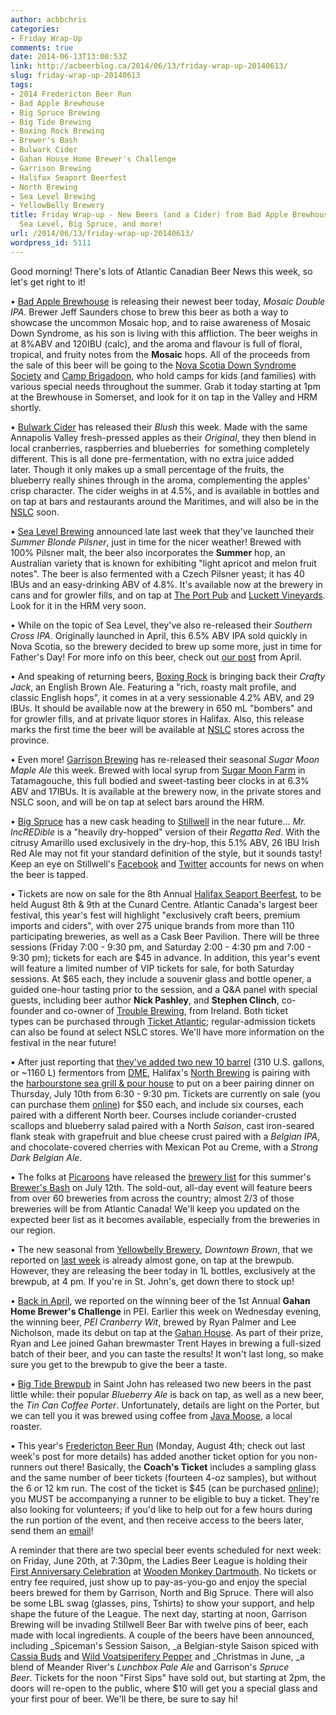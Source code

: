 ```yaml
---
author: acbbchris
categories:
- Friday Wrap-Up
comments: true
date: 2014-06-13T13:00:53Z
link: http://acbeerblog.ca/2014/06/13/friday-wrap-up-20140613/
slug: friday-wrap-up-20140613
tags:
- 2014 Fredericton Beer Run
- Bad Apple Brewhouse
- Big Spruce Brewing
- Big Tide Brewing
- Boxing Rock Brewing
- Brewer's Bash
- Bulwark Cider
- Gahan House Home Brewer's Challenge
- Garrison Brewing
- Halifax Seaport Beerfest
- North Brewing
- Sea Level Brewing
- YellowBelly Brewery
title: Friday Wrap-up - New Beers (and a Cider) from Bad Apple Brewhouse, Bulwark,
  Sea Level, Big Spruce, and more!
url: /2014/06/13/friday-wrap-up-20140613/
wordpress_id: 5111
---
```


Good morning! There's lots of Atlantic Canadian Beer News this week, so let's get right to it!

• [Bad Apple Brewhouse](https://www.facebook.com/badapplebrewhouse) is releasing their newest beer today, _Mosaic Double IPA_. Brewer Jeff Saunders chose to brew this beer as both a way to showcase the uncommon Mosaic hop, and to raise awareness of Mosaic Down Syndrome, as his son is living with this affliction. The beer weighs in at 8%ABV and 120IBU (calc), and the aroma and flavour is full of floral, tropical, and fruity notes from the **Mosaic** hops. All of the proceeds from the sale of this beer will be going to the [Nova Scotia Down Syndrome Society](http://halifaxnsdss.ca/) and [Camp Brigadoon](http://www.brigadoonvillage.org/camps/available-camps), who hold camps for kids (and families) with various special needs throughout the summer. Grab it today starting at 1pm at the Brewhouse in Somerset, and look for it on tap in the Valley and HRM shortly.

• [Bulwark Cider](http://www.bulwarkcider.com/home?legal=yes) has released their _Blush_ this week. Made with the same Annapolis Valley fresh-pressed apples as their _Original_, they then blend in local cranberries, raspberries and blueberries  for something completely different. This is all done pre-fermentation, with no extra juice added later. Though it only makes up a small percentage of the fruits, the blueberry really shines through in the aroma, complementing the apples' crisp character. The cider weighs in at 4.5%, and is available in bottles and on tap at bars and restaurants around the Maritimes, and will also be in the [NSLC](http://www.mynslc.com/Pages/advancedSearch.aspx?k=Bulwark&ActiveTab=1) soon.

• [Sea Level Brewing](http://www.sealevelbrewing.com/) announced late last week that they've launched their _Summer Blonde Pilsner_, just in time for the nicer weather! Brewed with 100% Pilsner malt, the beer also incorporates the **Summer** hop, an Australian variety that is known for exhibiting "light apricot and melon fruit notes". The beer is also fermented with a Czech Pilsner yeast; it has 40 IBUs and an easy-drinking ABV of 4.8%. It's available now at the brewery in cans and for growler fills, and on tap at [The Port Pub](http://www.theportpub.com/) and [Luckett Vineyards](http://www.luckettvineyards.com/). Look for it in the HRM very soon.

• While on the topic of Sea Level, they've also re-released their _Southern Cross IPA_. Originally launched in April, this 6.5% ABV IPA sold quickly in Nova Scotia, so the brewery decided to brew up some more, just in time for Father's Day! For more info on this beer, check out [our post](http://atlanticcanadabeerblog.wordpress.com/2014/04/25/friday-wrap-up-20140425/) from April.

• And speaking of returning beers, [Boxing Rock](http://www.boxingrock.ca/) is bringing back their _Crafty Jack_, an English Brown Ale. Featuring a "rich, roasty malt profile, and classic English hops", it comes in at a very sessionable 4.2% ABV, and 29 IBUs. It should be available now at the brewery in 650 mL "bombers" and for growler fills, and at private liquor stores in Halifax. Also, this release marks the first time the beer will be available at [NSLC](http://www.mynslc.com/Pages/advancedSearch.aspx?k=Boxing%20Rock&ActiveTab=1) stores across the province.

• Even more! [Garrison Brewing](http://www.garrisonbrewing.com/) has re-released their seasonal _Sugar Moon Maple Ale_ this week. Brewed with local syrup from [Sugar Moon Farm](https://www.facebook.com/Sugarmoonfarm) in Tatamagouche, this full bodied and sweet-tasting beer clocks in at 6.3% ABV and 17IBUs. It is available at the brewery now, in the private stores and NSLC soon, and will be on tap at select bars around the HRM.

• [Big Spruce](http://www.bigspruce.ca/) has a new cask heading to [Stillwell](http://www.barstillwell.com/) in the near future... _Mr. IncREDible_ is a "heavily dry-hopped" version of their _Regatta Red_. With the citrusy Amarillo used exclusively in the dry-hop, this 5.1% ABV, 26 IBU Irish Red Ale may not fit your standard definition of the style, but it sounds tasty! Keep an eye on Stillwell's [Facebook](https://www.facebook.com/barstillwell) and [Twitter](https://twitter.com/BarStillwell) accounts for news on when the beer is tapped.

• Tickets are now on sale for the 8th Annual [Halifax Seaport Beerfest](http://seaportbeerfest.com/), to be held August 8th & 9th at the Cunard Centre. Atlantic Canada's largest beer festival, this year's fest will highlight "exclusively craft beers, premium imports and ciders", with over 275 unique brands from more than 110 participating breweries, as well as a Cask Beer Pavilion. There will be three sessions (Friday 7:00 - 9:30 pm, and Saturday 2:00 - 4:30 pm and 7:00 - 9:30 pm); tickets for each are $45 in advance. In addition, this year's event will feature a limited number of VIP tickets for sale, for both Saturday sessions. At $65 each, they include a souvenir glass and bottle opener, a guided one-hour tasting prior to the session, and a Q&A panel with special guests, including beer author **Nick Pashley**, and **Stephen Clinch**, co-founder and co-owner of [Trouble Brewing](http://troublebrewing.ie/), from Ireland. Both ticket types can be purchased through [Ticket Atlantic](ticketatlantic.com); regular-admission tickets can also be found at select NSLC stores. We'll have more information on the festival in the near future!

• After just reporting that [they've added two new 10 barrel](http://instagram.com/p/pHzZ_zyC7s/) (310 U.S. gallons, or ~1160 L) fermentors from [DME](http://www.dmebrewing.ca/), Halifax's [North Brewing](http://www.northbrewing.ca/) is pairing with the [harbourstone sea grill & pour house](http://www.marriott.com/hotel-restaurants/yhzmc-halifax-marriott-harbourfront-hotel/harbourstone/5470933/home-page.mi) to put on a beer pairing dinner on Thursday, July 10th from 6:30 - 9:30 pm. Tickets are currently on sale (you can purchase them [online](http://www.eventbrite.com/e/harbourstone-and-north-brewing-beer-pairing-reception-tickets-11898116587?aff=es2&rank=1)) for $50 each, and include six courses, each paired with a different North beer. Courses include coriander-crusted scallops and blueberry salad paired with a North _Saison_, cast iron-seared flank steak with grapefruit and blue cheese crust paired with a _Belgian IPA_, and chocolate-covered cherries with Mexican Pot au Creme, with a _Strong Dark Belgian Ale_.

• The folks at [Picaroons](https://www.facebook.com/picaroons) have released the [brewery list](https://www.facebook.com/picaroons/posts/10152207654117005) for this summer's [Brewer's Bash](https://www.facebook.com/PicaroonsBrewersBash?ref=stream) on July 12th. The sold-out, all-day event will feature beers from over 60 breweries from across the country; almost 2/3 of those breweries will be from Atlantic Canada! We'll keep you updated on the expected beer list as it becomes available, especially from the breweries in our region.

• The new seasonal from [Yellowbelly Brewery](http://www.yellowbellybrewery.com/), _Downtown Brown_, that we reported on [last week](http://atlanticcanadabeerblog.wordpress.com/2014/06/06/friday-wrap-up-20140606/) is already almost gone, on tap at the brewpub. However, they are releasing the beer today in 1L bottles, exclusively at the brewpub, at 4 pm. If you're in St. John's, get down there to stock up!

• [Back in April](http://atlanticcanadabeerblog.wordpress.com/2014/04/18/friday-wrap-up-20140418/), we reported on the winning beer of the 1st Annual **Gahan Home Brewer's Challenge** in PEI. Earlier this week on Wednesday evening, the winning beer, _PEI Cranberry Wit_, brewed by Ryan Palmer and Lee Nicholson, made its debut on tap at the [Gahan House](http://www.gahan.ca/). As part of their prize, Ryan and Lee joined Gahan brewmaster Trent Hayes in brewing a full-sized batch of their beer, and you can taste the results! It won't last long, so make sure you get to the brewpub to give the beer a taste.

• [Big Tide Brewpub](http://bigtidebrew.com/) in Saint John has released two new beers in the past little while: their popular _Blueberry Ale_ is back on tap, as well as a new beer, the _Tin Can Coffee Porter_. Unfortunately, details are light on the Porter, but we can tell you it was brewed using coffee from [Java Moose](http://www.javamoose.com/), a local roaster.

• This year's [Fredericton Beer Run](https://www.facebook.com/FrederictonBeerRun) (Monday, August 4th; check out last week's post for more details) has added another ticket option for you non-runners out there! Basically, the **Coach's Ticket** includes a sampling glass and the same number of beer tickets (fourteen 4-oz samples), but without the 6 or 12 km run. The cost of the ticket is $45 (can be purchased [online](https://raceroster.com/events/2014/2796/fredericton-beer-run)); you MUST be accompanying a runner to be eligible to buy a ticket. They're also looking for volunteers; if you'd like to help out for a few hours during the run portion of the event, and then receive access to the beers later, send them an [email](mailto:frederictonbeer<at>gmail.com)!

A reminder that there are two special beer events scheduled for next week: on Friday, June 20th, at 7:30pm, the Ladies Beer League is holding their [First Anniversary Celebration](http://ladiesbeerleague.ca/?event=ladies-beer-league-turns-one) at [Wooden Monkey Dartmouth](http://www.thewoodenmonkey.ca/). No tickets or entry fee required, just show up to pay-as-you-go and enjoy the special beers brewed for them by Garrison, North and Big Spruce. There will also be some LBL swag (glasses, pins, Tshirts) to show your support, and help shape the future of the League. The next day, starting at noon, Garrison Brewing will be invading Stillwell Beer Bar with twelve pins of beer, each made with local ingredients. A couple of the beers have been announced, including _Spiceman's Session Saison, _a Belgian-style Saison spiced with [Cassia Buds](http://spicetrekkers.com/products-page/chinese/cassia-buds/) and [Wild Voatsiperifery Pepper](http://spicetrekkers.com/products-page/peppers/wild-voatsiperifery-pepper-madagascar/) and _Christmas in June, _a blend of Meander River's _Lunchbox Pale Ale_ and Garrison's _Spruce Beer_. Tickets for the noon "First Sips" have sold out, but starting at 2pm, the doors will re-open to the public, where $10 will get you a special glass and your first pour of beer. We'll be there, be sure to say hi!

